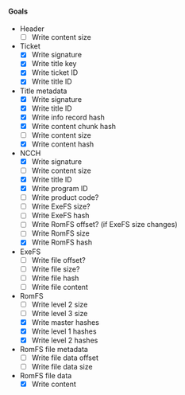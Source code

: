 #### Goals

- Header
  - [ ] Write content size
- Ticket
  - [x] Write signature
  - [x] Write title key
  - [x] Write ticket ID
  - [x] Write title ID
- Title metadata
  - [x] Write signature
  - [x] Write title ID
  - [x] Write info record hash
  - [x] Write content chunk hash
  - [ ] Write content size
  - [x] Write content hash
- NCCH
  - [x] Write signature
  - [ ] Write content size
  - [x] Write title ID
  - [x] Write program ID
  - [ ] Write product code?
  - [ ] Write ExeFS size?
  - [ ] Write ExeFS hash
  - [ ] Write RomFS offset? (if ExeFS size changes)
  - [ ] Write RomFS size
  - [x] Write RomFS hash
- ExeFS
  - [ ] Write file offset?
  - [ ] Write file size?
  - [ ] Write file hash
  - [ ] Write file content
- RomFS
  - [ ] Write level 2 size
  - [ ] Write level 3 size
  - [x] Write master hashes
  - [x] Write level 1 hashes
  - [x] Write level 2 hashes
- RomFS file metadata
  - [ ] Write file data offset
  - [ ] Write file data size
- RomFS file data
  - [x] Write content
